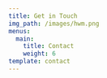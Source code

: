 ```yaml
---
title: Get in Touch
img_path: /images/hwm.png
menus:
  main:
    title: Contact
    weight: 6
template: contact
---
```


